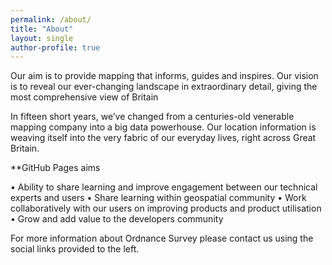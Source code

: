```yaml
---
permalink: /about/
title: "About"
layout: single
author-profile: true
---
```


Our aim is to provide mapping that informs, guides and inspires. Our vision is to reveal our ever-changing landscape in extraordinary detail, giving the most comprehensive view of Britain

In fifteen short years, we’ve changed from a centuries-old venerable mapping company into a big data powerhouse. Our location information is weaving itself into the very fabric of our everyday lives, right across Great Britain.

**GitHub Pages aims

•	Ability to share learning and improve engagement between our technical experts and users
•	Share learning within geospatial community
•	Work collaboratively with our users on improving products and product utilisation
•	Grow and add value to the developers community


For more information about Ordnance Survey please contact us using the social links provided to the left.

<br>
<br>

